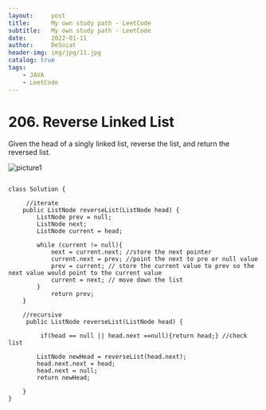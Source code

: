 ```yaml
---
layout:     post
title:      My own study path - LeetCode
subtitle:   My own study path - LeetCode
date:       2022-01-11
author:     DeSoiat
header-img: img/jpg/11.jpg
catalog: true
tags: 
    - JAVA
    - LeetCode
---
```



# 206. Reverse Linked List

Given the head of a singly linked list, reverse the list, and return the reversed list.

![picture1](https://assets.leetcode.com/uploads/2021/02/19/rev1ex1.jpg)

```

class Solution {

     //iterate
    public ListNode reverseList(ListNode head) {
        ListNode prev = null; 
        ListNode next;
        ListNode current = head;

        while (current != null){
            next = current.next; //store the next pointer
            current.next = prev; //point the next to pre or null value 
            prev = current; // store the current value to prev so the next value would point to the current value
            current = next; // move down the list
        }
            return prev; 
    }
    
    //recursive
     public ListNode reverseList(ListNode head) {
        
         if(head == null || head.next ==null){return head;} //check list
     
        ListNode newHead = reverseList(head.next); 
        head.next.next = head;
        head.next = null;
        return newHead;
        
    }
}
```







